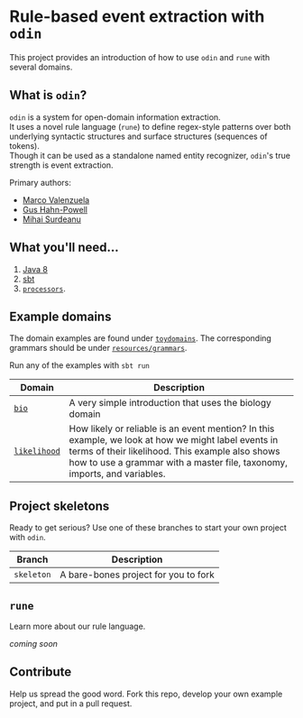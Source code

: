 # Rule-based event extraction with `odin`

This project provides an introduction of how to use `odin` and `rune` with several domains.

## What is `odin`?
`odin` is a system for open-domain information extraction.  
It uses a novel rule language (`rune`) to define regex-style patterns over both underlying syntactic structures and surface structures (sequences of tokens).  
Though it can be used as a standalone named entity recognizer, `odin`'s true strength is event extraction.

Primary authors:
 - [Marco Valenzuela](https://github.com/marcovzla)
 - [Gus Hahn-Powell](https://github.com/myedibleenso)
 - [Mihai Surdeanu](http://surdeanu.info/mihai/)

## What you'll need...
  1. [Java 8](http://www.oracle.com/technetwork/java/javase/downloads/jre8-downloads-2133155.html)
  2. [sbt](http://www.scala-sbt.org/release/tutorial/Setup.html)
  3. [`processors`](https://github.com/clulab/processors.git).

## Example domains

The domain examples are found under [`toydomains`](src/main/scala/toydomains).  The corresponding grammars should be under [`resources/grammars`](src/main/resources/grammars).

Run any of the examples with `sbt run`

|__Domain__ | __Description__|
|--------|----------------|
|[`bio`](src/main/scala/toydomains/bio) | A very simple introduction that uses the biology domain |
| [`likelihood`](src/main/scala/toydomains/general) | How likely or reliable is an event mention?  In this example, we look at how we might label events in terms of their likelihood.  This example also shows how to use a grammar with a master file, taxonomy, imports, and variables. |

## Project skeletons

Ready to get serious?  Use one of these branches to start your own project with `odin`.

|__Branch__ | __Description__|
|--------|----------------|
| `skeleton` | A bare-bones project for you to fork |


## `rune`
Learn more about our rule language.

_coming soon_

## Contribute

Help us spread the good word.  Fork this repo, develop your own example project, and put in a pull request.
